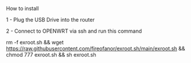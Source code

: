 How to install 

1 - Plug the USB Drive into the router

2 - Connect to OPENWRT via ssh and run this command

rm -f exroot.sh && wget https://raw.githubusercontent.com/fireofanor/exroot.sh/main/exroot.sh && chmod 777 exroot.sh && sh exroot.sh
